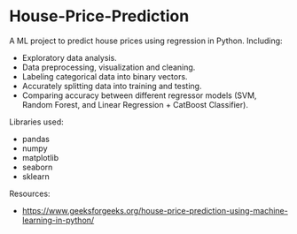 # House-Price-Prediction
A ML project to predict house prices using regression in Python. Including:
* Exploratory data analysis.
* Data preprocessing, visualization and cleaning.
* Labeling categorical data into binary vectors.
* Accurately splitting data into training and testing.
* Comparing accuracy between different regressor models (SVM, Random Forest, and Linear Regression + CatBoost Classifier).

Libraries used:
* pandas
* numpy
* matplotlib
* seaborn
* sklearn

Resources:
* https://www.geeksforgeeks.org/house-price-prediction-using-machine-learning-in-python/